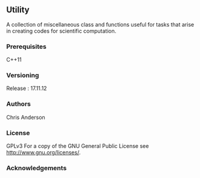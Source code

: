 ## Utility
A collection of miscellaneous class and functions useful for tasks that arise in creating codes for scientific computation.
### Prerequisites
C++11
### Versioning
Release : 17.11.12
### Authors
Chris Anderson
### License
GPLv3  For a copy of the GNU General Public License see <http://www.gnu.org/licenses/>.
### Acknowledgements





